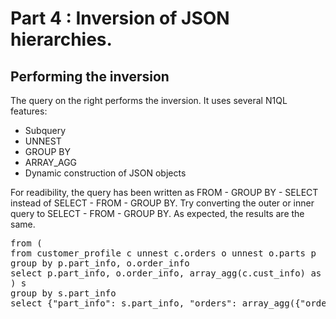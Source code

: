 # Part 4 : Inversion of JSON hierarchies.

## Performing the inversion

The query on the right performs the inversion. It uses several N1QL
features:
+ Subquery
+ UNNEST
+ GROUP BY
+ ARRAY_AGG
+ Dynamic construction of JSON objects

For readibility, the query has been written as FROM - GROUP BY -
SELECT instead of SELECT - FROM - GROUP BY. Try converting the outer
or inner query to SELECT - FROM - GROUP BY. As expected, the results
are the same.

<pre id="example">
from (
from customer_profile c unnest c.orders o unnest o.parts p
group by p.part_info, o.order_info
select p.part_info, o.order_info, array_agg(c.cust_info) as customers
) s
group by s.part_info
select {"part_info": s.part_info, "orders": array_agg({"order_info": s.order_info, "customers": s.customers})} as part

</pre>
